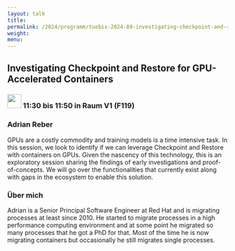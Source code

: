 ```yaml
---
layout: talk
title:
permalink: /2024/programm/tuebix-2024-89-investigating-checkpoint-and-restore-for-gpu-accelerated-containers/
weight:
menu:
---
```

## Investigating Checkpoint and Restore for GPU-Accelerated Containers

### <img height = "32" src="../../../images/talk.svg"> 11:30 bis 11:50 in Raum V1 (F119)

### Adrian Reber

GPUs are a costly commodity and training models is a time intensive task. In this session, we look to identify if we can leverage Checkpoint and Restore with containers on GPUs. Given the nascency of this technology, this is an exploratory session sharing the findings of early investigations and proof-of-concepts. We will go over the functionalities that currently exist along with gaps in the ecosystem to enable this solution.

### Über mich

Adrian is a Senior Principal Software Engineer at Red Hat and is migrating processes at least since 2010. He started to migrate processes in a high performance computing environment and at some point he migrated so many processes that he got a PhD for that. Most of the time he is now migrating containers but occasionally he still migrates single processes.

